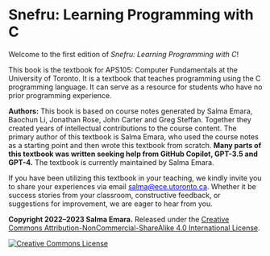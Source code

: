 # Snefru: Learning Programming with C

Welcome to the first edition of *Snefru: Learning Programming with C*!  

This book is the textbook for APS105: Computer Fundamentals at the University of Toronto. It is a textbook that teaches programming using the C programming language. It can serve as a resource for students who have no prior programming experience.

**Authors:** This book is based on course notes generated by Salma Emara, Baochun Li, Jonathan Rose, John Carter and Greg Steffan. Together they created years of intellectual contributions to the course content. The primary author of this textbook is Salma Emara, who used the course notes as a starting point and then wrote this textbook from scratch. **Many parts of this textbook was written seeking help from GitHub Copilot, GPT-3.5 and GPT-4.** The textbook is currently maintained by Salma Emara.

If you have been utilizing this textbook in your teaching, we kindly invite you to share your experiences via email   <span style="color:blue"><u>salma<i>@</i>ece<i>.</i>utoronto<i>.</i>ca</u></span>. Whether it be success stories from your classroom, constructive feedback, or suggestions for improvement, we are eager to hear from you. 

**Copyright 2022–2023 Salma Emara.** Released under the <a rel="license" href="https://creativecommons.org/licenses/by-nc-sa/4.0/">Creative Commons Attribution-NonCommercial-ShareAlike 4.0 International License</a>.

<a rel="license" href="http://creativecommons.org/licenses/by-nc-sa/4.0/">
<img alt="Creative Commons License" style="border-width:0"
src="https://i.creativecommons.org/l/by-nc-sa/4.0/80x15.png" /></a>
